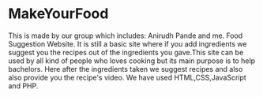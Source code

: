 # MakeYourFood
This is made by our group which includes:
Anirudh Pande and me.
Food Suggestion Website.
It is still a basic site where if you add ingredients we suggest you the recipes out of the ingredients you gave.This site can be used by all kind of people who loves cooking but its main purpose is to help bachelors.
Here after the ingredients taken we suggest recipes and also also provide you the recipe's video.
We have used HTML,CSS,JavaScript and PHP.
